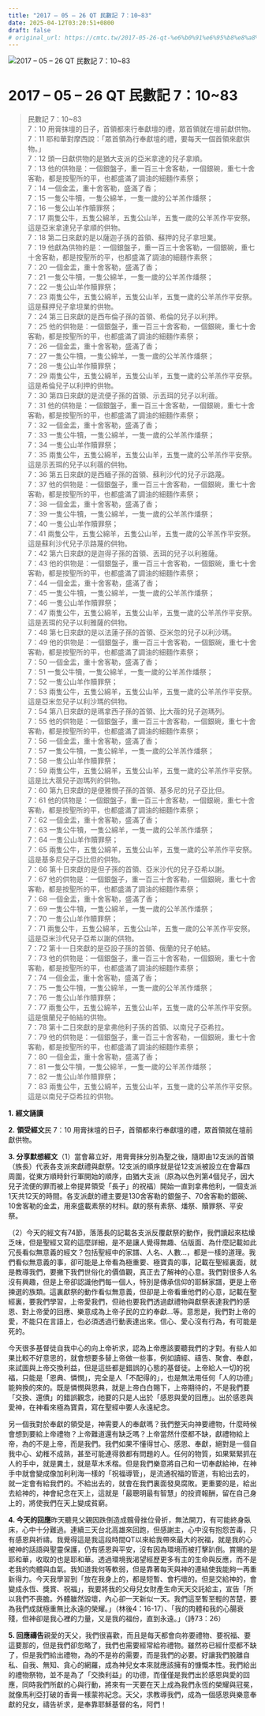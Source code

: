 ```yaml
---
title: "2017 – 05 – 26 QT 民數記 7：10~83"
date: 2025-04-12T03:20:51+0800
draft: false
# original_url: https://cmtc.tw/2017-05-26-qt-%e6%b0%91%e6%95%b8%e8%a8%98-7%ef%bc%9a1083
---
```


![2017 – 05 – 26 QT 民數記 7：10\~83](/images/qt.jpg   "2017 – 05 – 26 QT 民數記 7：10\~83")

# 2017 – 05 – 26 QT 民數記 7：10\~83

> 民數記 7：10\~83  
> 7：10 用膏抹壇的日子，首領都來行奉獻壇的禮，眾首領就在壇前獻供物。  
> 7：11 耶和華對摩西說：「眾首領為行奉獻壇的禮，要每天一個首領來獻供物。」  
> 7：12 頭一日獻供物的是猶大支派的亞米拿達的兒子拿順。  
> 7：13 他的供物是：一個銀盤子，重一百三十舍客勒，一個銀碗，重七十舍客勒，都是按聖所的平，也都盛滿了調油的細麵作素祭；  
> 7：14 一個金盂，重十舍客勒，盛滿了香；  
> 7：15 一隻公牛犢，一隻公綿羊，一隻一歲的公羊羔作燔祭；  
> 7：16 一隻公山羊作贖罪祭；  
> 7：17 兩隻公牛，五隻公綿羊，五隻公山羊，五隻一歲的公羊羔作平安祭。這是亞米拿達兒子拿順的供物。  
> 7：18 第二日來獻的是以薩迦子孫的首領、蘇押的兒子拿坦業。  
> 7：19 他獻為供物的是：一個銀盤子，重一百三十舍客勒，一個銀碗，重七十舍客勒，都是按聖所的平，也都盛滿了調油的細麵作素祭；  
> 7：20 一個金盂，重十舍客勒，盛滿了香；  
> 7：21 一隻公牛犢，一隻公綿羊，一隻一歲的公羊羔作燔祭；  
> 7：22 一隻公山羊作贖罪祭；  
> 7：23 兩隻公牛，五隻公綿羊，五隻公山羊，五隻一歲的公羊羔作平安祭。這是蘇押兒子拿坦業的供物。  
> 7：24 第三日來獻的是西布倫子孫的首領、希倫的兒子以利押。  
> 7：25 他的供物是：一個銀盤子，重一百三十舍客勒，一個銀碗，重七十舍客勒，都是按聖所的平，也都盛滿了調油的細麵作素祭；  
> 7：26 一個金盂，重十舍客勒，盛滿了香；  
> 7：27 一隻公牛犢，一隻公綿羊，一隻一歲的公羊羔作燔祭；  
> 7：28 一隻公山羊作贖罪祭；  
> 7：29 兩隻公牛，五隻公綿羊，五隻公山羊，五隻一歲的公羊羔作平安祭。這是希倫兒子以利押的供物。  
> 7：30 第四日來獻的是流便子孫的首領、示丟珥的兒子以利蓿。  
> 7：31 他的供物是：一個銀盤子，重一百三十舍客勒，一個銀碗，重七十舍客勒，都是按聖所的平，也都盛滿了調油的細麵作素祭；  
> 7：32 一個金盂，重十舍客勒，盛滿了香；  
> 7：33 一隻公牛犢，一隻公綿羊，一隻一歲的公羊羔作燔祭；  
> 7：34 一隻公山羊作贖罪祭；  
> 7：35 兩隻公牛，五隻公綿羊，五隻公山羊，五隻一歲的公羊羔作平安祭。這是示丟珥的兒子以利蓿的供物。  
> 7：36 第五日來獻的是西緬子孫的首領、蘇利沙代的兒子示路蔑。  
> 7：37 他的供物是：一個銀盤子，重一百三十舍客勒，一個銀碗，重七十舍客勒，都是按聖所的平，也都盛滿了調油的細麵作素祭；  
> 7：38 一個金盂，重十舍客勒，盛滿了香；  
> 7：39 一隻公牛犢，一隻公綿羊，一隻一歲的公羊羔作燔祭；  
> 7：40 一隻公山羊作贖罪祭；  
> 7：41 兩隻公牛，五隻公綿羊，五隻公山羊，五隻一歲的公羊羔作平安祭。這是蘇利沙代兒子示路蔑的供物。  
> 7：42 第六日來獻的是迦得子孫的首領、丟珥的兒子以利雅薩。  
> 7：43 他的供物是：一個銀盤子，重一百三十舍客勒，一個銀碗，重七十舍客勒，都是按聖所的平，也都盛滿了調油的細麵作素祭；  
> 7：44 一個金盂，重十舍客勒，盛滿了香；  
> 7：45 一隻公牛犢，一隻公綿羊，一隻一歲的公羊羔作燔祭；  
> 7：46 一隻公山羊作贖罪祭；  
> 7：47 兩隻公牛，五隻公綿羊，五隻公山羊，五隻一歲的公羊羔作平安祭。這是丟珥的兒子以利雅薩的供物。  
> 7：48 第七日來獻的是以法蓮子孫的首領、亞米忽的兒子以利沙瑪。  
> 7：49 他的供物是：一個銀盤子，重一百三十舍客勒，一個銀碗，重七十舍客勒，都是按聖所的平，也都盛滿了調油的細麵作素祭；  
> 7：50 一個金盂，重十舍客勒，盛滿了香；  
> 7：51 一隻公牛犢，一隻公綿羊，一隻一歲的公羊羔作燔祭；  
> 7：52 一隻公山羊作贖罪祭；  
> 7：53 兩隻公牛，五隻公綿羊，五隻公山羊，五隻一歲的公羊羔作平安祭。這是亞米忽兒子以利沙瑪的供物。  
> 7：54 第八日來獻的是瑪拿西子孫的首領、比大蓿的兒子迦瑪列。  
> 7：55 他的供物是：一個銀盤子，重一百三十舍客勒，一個銀碗，重七十舍客勒，都是按聖所的平，也都盛滿了調油的細麵作素祭；  
> 7：56 一個金盂，重十舍客勒，盛滿了香；  
> 7：57 一隻公牛犢，一隻公綿羊，一隻一歲的公羊羔作燔祭；  
> 7：58 一隻公山羊作贖罪祭；  
> 7：59 兩隻公牛，五隻公綿羊，五隻公山羊，五隻一歲的公羊羔作平安祭。這是比大蓿兒子迦瑪列的供物。  
> 7：60 第九日來獻的是便雅憫子孫的首領、基多尼的兒子亞比但。  
> 7：61 他的供物是：一個銀盤子，重一百三十舍客勒，一個銀碗，重七十舍客勒，都是按聖所的平，也都盛滿了調油的細麵作素祭；  
> 7：62 一個金盂，重十舍客勒，盛滿了香；  
> 7：63 一隻公牛犢，一隻公綿羊，一隻一歲的公羊羔作燔祭；  
> 7：64 一隻公山羊作贖罪祭；  
> 7：65 兩隻公牛，五隻公綿羊，五隻公山羊，五隻一歲的公羊羔作平安祭。這是基多尼兒子亞比但的供物。  
> 7：66 第十日來獻的是但子孫的首領、亞米沙代的兒子亞希以謝。  
> 7：67 他的供物是：一個銀盤子，重一百三十舍客勒，一個銀碗，重七十舍客勒，都是按聖所的平，也都盛滿了調油的細麵作素祭；  
> 7：68 一個金盂，重十舍客勒，盛滿了香；  
> 7：69 一隻公牛犢，一隻公綿羊，一隻一歲的公羊羔作燔祭；  
> 7：70 一隻公山羊作贖罪祭；  
> 7：71 兩隻公牛，五隻公綿羊，五隻公山羊，五隻一歲的公羊羔作平安祭。這是亞米沙代兒子亞希以謝的供物。  
> 7：72 第十一日來獻的是亞設子孫的首領、俄蘭的兒子帕結。  
> 7：73 他的供物是：一個銀盤子，重一百三十舍客勒，一個銀碗，重七十舍客勒，都是按聖所的平，也都盛滿了調油的細麵作素祭；  
> 7：74 一個金盂，重十舍客勒，盛滿了香；  
> 7：75 一隻公牛犢，一隻公綿羊，一隻一歲的公羊羔作燔祭；  
> 7：76 一隻公山羊作贖罪祭；  
> 7：77 兩隻公牛，五隻公綿羊，五隻公山羊，五隻一歲的公羊羔作平安祭。這是俄蘭兒子帕結的供物。  
> 7：78 第十二日來獻的是拿弗他利子孫的首領、以南兒子亞希拉。  
> 7：79 他的供物是：一個銀盤子，重一百三十舍客勒，一個銀碗，重七十舍客勒，都是按聖所的平，也都盛滿了調油的細麵作素祭；  
> 7：80 一個金盂，重十舍客勒，盛滿了香；  
> 7：81 一隻公牛犢，一隻公綿羊，一隻一歲的公羊羔作燔祭；  
> 7：82 一隻公山羊作贖罪祭；  
> 7：83 兩隻公牛，五隻公綿羊，五隻公山羊，五隻一歲的公羊羔作平安祭。這是以南兒子亞希拉的供物。

**1.** **經文誦讀**

**2.** **領受經文**民 7：10 用膏抹壇的日子，首領都來行奉獻壇的禮，眾首領就在壇前獻供物。

**3. 分享默想經文**（1）當會幕立好，用膏膏抹分別為聖之後，隨即由12支派的首領（族長）代表各支派來獻禮與獻祭。12支派的順序就是從12支派被設立在會幕四周圍，從東方順時針行軍開始的順序，由猶大支派（原為以色列第4個兒子，因大兒子流便的罪而被上帝提昇領受「長子」的祝福）開始一直到拿弗他利，一個支派1天共12天的時間。各支派獻的禮主要是130舍客勒的銀盤子、70舍客勒的銀碗、10舍客勒的金盂，用來盛載素祭的材料。獻的祭有素祭、燔祭、贖罪祭、平安祭。

（2）今天的經文有74節，落落長的記載各支派反覆獻祭的動作，我們讀起來枯燥乏味，但是聖經又寫的這麼詳細，是不是讓人覺得無趣、佔版面、為什麼記載如此冗長看似無意義的經文？包括聖經中的家譜、人名、人數…，都是一樣的道理。我們看似無意義的事，卻可能是上帝看為極重要、極寶貴的事，記載在聖經裏面，就是教導我們，要撇下我們世俗化的價值觀，真正去了解神的心意。我們對很多人名沒有興趣，但是上帝卻認識他們每一個人，特別是傳承信仰的耶穌家譜，更是上帝揀選的族類。這裏獻祭的動作看似無意義，但卻是上帝看重他們的心意，記載在聖經裏，要我們學習，上帝愛我們，但祂也要我們透過獻禮物與獻祭表達我們的感恩、對上帝愛的回應、樂意成為上帝子民的立約奉獻…等。意思是，我們對上帝的愛，不能只在言語上，也必須透過行動表達出來。信心、愛心沒有行為，有可能是死的。

今天很多基督徒自我中心的向上帝祈求，認為上帝應該要聽我們的才對。有些人如果比較不好意思的，就會想要多替上帝做一些事，例如讀經、禱告、聚會、奉獻，來試圖與上帝交換利益，但是這些都是錯誤的心態的基督徒。上帝給人一切的祝福，只能是「恩典、憐憫」，完全是人「不配得的」，也是無法用任何「人的功德」能夠換的來的。既是憐憫與恩典，就是上帝白白賜下，上帝期待的，不是我們要「交換、還債」的錯誤觀念，祂要的只是人出於「感恩與愛的回應」。出於感恩與愛神，在神看來極為寶貴，寫在聖經中要人永遠紀念。

另一個我對於奉獻的領受是，神需要人的奉獻嗎？我們整天向神要禮物，什麼時候會想到要給上帝禮物？上帝難道還有缺乏嗎？上帝當然什麼都不缺，獻禮物給上帝，為的不是上帝，而是我們。我們如果不懂得甘心、感恩、奉獻，絕對是一個自我中心、幼稚不成熟，甚至可能連得救都有問題的人。任何的物質，如果緊緊抓在人的手中，就是糞土，就是草木禾楷。但是我們樂意將自己和一切奉獻給神，在神手中就會變成像加利利海一樣的「祝福導管」，是流通祝福的管道，有給出去的，就一定會有給我們的。不給出去的，就會在我們裏面發臭腐敗。更重要的是，給出去給神的，神會紀念在天上，這就是「最聰明最有智慧」的投資報酬，留在自己身上的，將使我們在天上變成貧窮。

**4. 今天的回應**昨天聽見父親因跌倒造成髖骨挫位骨折，無法開刀，有可能終身臥床，心中十分難過。連續三天台北高雄來回跑，但感謝主，心中沒有抱怨苦毒，只有感恩與祈禱。我覺得這是我這段時間QT以來給我帶來最大的祝福，就是我的心被神的話語與聖靈保護，仍有感恩與平安，沒有因為環境而被打擊趴倒。賞賜的是耶和華，收取的也是耶和華。透過環境我渴望經歷更多有主的生命與反應，而不是老我的肉體與血氣。我知道我何等軟弱，但是靠著每天與神的連結使我能夠一再重新得力。今天我學習到「放在我身上的，都是短暫、會朽壞的。但是交給神的，會變成永恆、獎賞、祝福」，我要將我的父母兒女財產生命天天交託給主，宣告「所以我們不喪膽。外體雖然毀壞，內心卻一天新似一天。我們這至暫至輕的苦楚，要為我們成就極重無比永遠的榮耀。」（林後4：16-17）、「我的肉體和我的心腸衰殘，但神卻是我心裡的力量，又是我的福份，直到永遠。」（詩73：26）

**5. 回應禱告**親愛的天父，我們很喜歡，而且是每天都會向祢要禮物、要祝福、要這要那的，但是我們卻忽略了，我們也需要經常給祢禮物。雖然祢已經什麼都不缺了，但是我們給出禮物，為的不是祢的需要，而是我們的必要。好讓我們脫離自私、自我、無知、貪心的網羅，成為神兒女本來就應該擁有的慷慨本性。我們給出的禮物祭物，並不是為了「交換利益」的功德，而僅僅是我們出於感恩與愛的回應，同時我們所獻的心與行動，將來有一天要在天上成為我們永恆的榮耀與冠冕，就像馬利亞打破的香膏一樣蒙祢紀念。天父，求教導我們，成為一個感恩與樂意奉獻的兒女，禱告祈求，是奉靠耶穌基督的名，阿們！